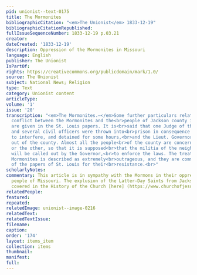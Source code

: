 ```yaml
---
pid: unionist--text-0175
title: The Mormonites
bibliographicCitation: "<em>The Unionist</em> 1833-12-19"
bibliographicCitationRepublished: 
fullIssueSequenceNumber: 1833-12-19 p.03.21
creator: 
dateCreated: '1833-12-19'
description: Oppression of the Mormonites in Missouri
language: English
publisher: The Unionist
IsPartOf: 
rights: https://creativecommons.org/publicdomain/mark/1.0/
source: The Unionist
subject: National News; Religion
type: Text
category: Unionist content
articleType: 
volume: '1'
issue: '20'
transcription: "<em>The Mormonites.—</em>Some further particulars relating to the
  conflict between the Mormonites and the<br>people of Jackson county in Missouri
  are given in the St. Louis papers. It is<br>said that one Judge of the circuit,
  and several civil officers were thrown into<br>prison in consequence of an attempt
  to interfere, and detained for some hours,<br>and the Lieut. Governor had been driven
  out of the county. Almost all the people<br>of the county are concerned on one side
  or the other, so that it is supposed<br>that the militia of the neighboring counties
  will be called out by the Governor,<br>to enforce the laws. The treatment of the
  Mormonites is described as extremely<br>outrageous, and they are commended in some
  of the papers of St. Louis for their<br>resistance.<br>"
scholarlyNotes: 
commentary: This article is in sympathy with the Mormons in their oppression by the
  people of Missouri. The explusion of the Latter-Day Saints from Jackson County is
  covered in the History of the Church [here] (https://www.churchofjesuschrist.org/manual/church-history-in-the-fulness-of-times/chapter-eleven?lang=eng)
relatedPeople: 
featured: 
repeated: 
relatedImage: unionist--image-0216
relatedText: 
relatedTextIssue: 
filename: 
caption: 
order: '174'
layout: items_item
collection: items
thumbnail: 
manifest: 
full: 
---
```

